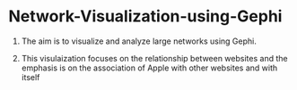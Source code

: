 # Network-Visualization-using-Gephi

1. The aim is to visualize and analyze large networks using Gephi.

2. This visulaization focuses on the relationship between websites and the emphasis is on the association of Apple with other websites and with itself

